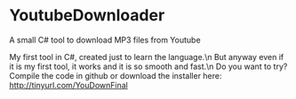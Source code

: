 # YoutubeDownloader
A small C# tool to download MP3 files from Youtube

My first tool in C#, created just to learn the language.\n
But anyway even if it is my first tool, it works and it is so smooth and fast.\n
Do you want to try? Compile the code in github or download the installer here: http://tinyurl.com/YouDownFinal
